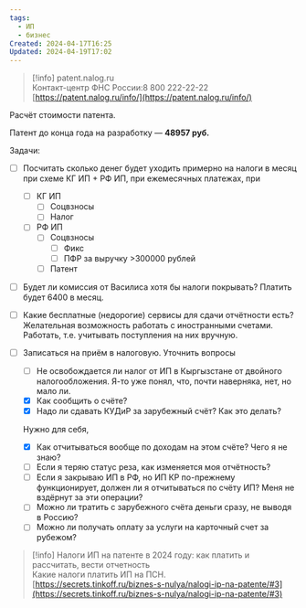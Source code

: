```yaml
---
tags:
  - ИП
  - бизнес
Created: 2024-04-17T16:25
Updated: 2024-04-19T17:02
---
```

> [!info] patent.nalog.ru  
> Контакт-центр ФНС России:8 800 222-22-22  
> [https://patent.nalog.ru/info/](https://patent.nalog.ru/info/)  

Расчёт стоимости патента.

Патент до конца года на разработку — **48957 руб.**

Задачи:

- [ ] Посчитать сколько денег будет уходить примерно на налоги в месяц при схеме КГ ИП + РФ ИП, при ежемесячных платежах, при
    - [ ] КГ ИП
        - [ ] Соцвзносы
        - [ ] Налог
    - [ ] РФ ИП
        - [ ] Соцвзносы
            - [ ] Фикс
            - [ ] ПФР за выручку >300000 рублей
        - [ ] Патент
- [ ] Будет ли комиссия от Василиса хотя бы налоги покрывать? Платить будет 6400 в месяц.
- [ ] Какие бесплатные (недорогие) сервисы для сдачи отчётности есть? Желательная возможность работать с иностранными счетами. Работать, т.е. учитывать поступления на них вручную.
- [ ] Записаться на приём в налоговую. Уточнить вопросы
    
    - [ ] Не освобождается ли налог от ИП в Кыргызстане от двойного налогообложения. Я-то уже понял, что, почти наверняка, нет, но мало ли.
    - [x] Как сообщить о счёте?
    - [x] Надо ли сдавать КУДиР за зарубежный счёт? Как это делать?
    
    Нужно для себя,
    
    - [x] Как отчитываться вообще по доходам на этом счёте? Чего я не знаю?
    - [ ] Если я теряю статус реза, как изменяется моя отчётность?
    - [ ] Если я закрываю ИП в РФ, но ИП КР по-прежнему функционирует, должен ли я отчитываться по счёту ИП? Меня не вздёрнут за эти операции?
    - [ ] Можно ли тратить с зарубежного счёта деньги сразу, не выводя в Россию?
    - [ ] Можно ли получать оплату за услуги на карточный счет за рубежом?

> [!info] Налоги ИП на патенте в 2024 году: как платить и рассчитать, вести отчетность  
> Какие налоги платить ИП на ПСН.  
> [https://secrets.tinkoff.ru/biznes-s-nulya/nalogi-ip-na-patente/#3](https://secrets.tinkoff.ru/biznes-s-nulya/nalogi-ip-na-patente/#3)